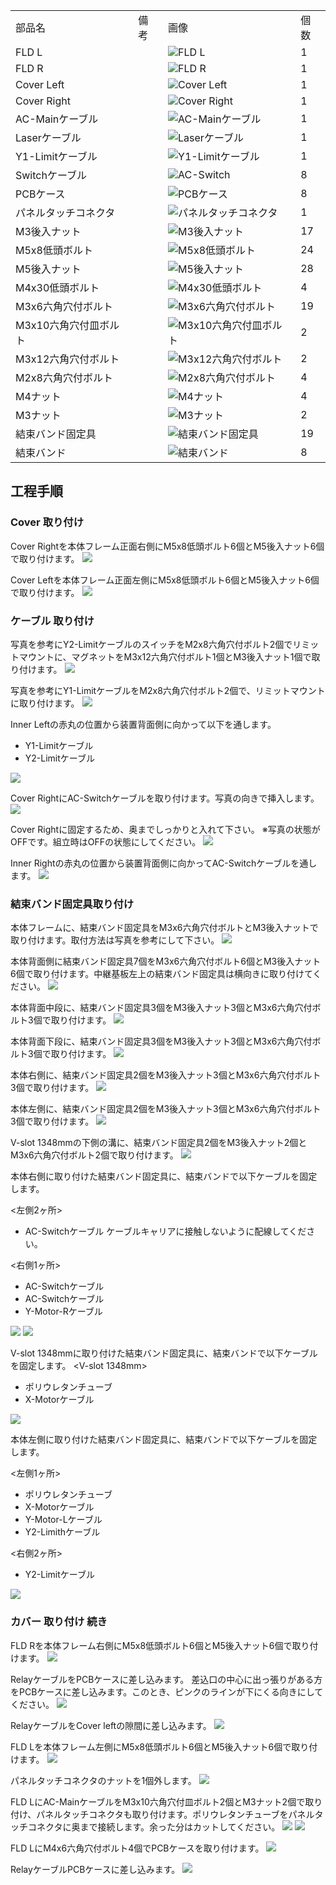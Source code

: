 <table class="packing-list">
    <tbody>
        <tr>
            <td>部品名</td>
            <td>備考</td>
            <td class="packing-img">画像</td>
            <td>個数</td>
        </tr>
        <tr>
            <td>FLD L</td>
            <td></td>
            <td><img src="./images/packing/058.jpg" alt="FLD L"/></td>
            <td>1</td>
        </tr>
        <tr>
            <td>FLD R</td>
            <td></td>
            <td><img src="./images/packing/052.jpg" alt="FLD R"/></td>
            <td>1</td>
        </tr>
        <tr>
            <td>Cover Left</td>
            <td></td>
            <td><img src="./images/packing/054.jpg" alt="Cover Left"/></td>
            <td>1</td>
        </tr>
        <tr>
            <td>Cover Right</td>
            <td></td>
            <td><img src="./images/packing/055.jpg" alt="Cover Right"/></td>
            <td>1</td>
        </tr>
        <tr>
            <td>AC-Mainケーブル</td>
            <td></td>
            <td><img src="./images/packing/170.jpg" alt="AC-Mainケーブル"/></td>
            <td>1</td>
        </tr>
        <tr>
            <td>Laserケーブル</td>
            <td></td>
            <td><img src="./images/packing/175.jpg" alt="Laserケーブル"/></td>
            <td>1</td>
        </tr>
        <tr>
            <td>Y1-Limitケーブル</td>
            <td></td>
            <td><img src="./images/packing/178.jpg" alt="Y1-Limitケーブル"/></td>
            <td>1</td>
        </tr>
        <tr>
            <td>Switchケーブル</td>
            <td></td>
            <td><img src="./images/packing/179.jpg" alt="AC-Switch"/></td>
            <td>8</td>
        </tr>
        <tr>
            <td>PCBケース</td>
            <td></td>
            <td><img src="./images/packing/pcbケース.jpg" alt="PCBケース"/></td>
            <td>8</td>
        </tr>
        <tr>
            <td>パネルタッチコネクタ</td>
            <td></td>
            <td><img src="./images/packing/091.jpg" alt="パネルタッチコネクタ"/></td>
            <td>1</td>
        </tr>
        <tr>
            <td>M3後入ナット</td>
            <td></td>
            <td><img src="./images/packing/124.jpg" alt="M3後入ナット"/></td>
            <td>17</td>
        </tr>
        <tr>
            <td>M5x8低頭ボルト</td>
            <td></td>
            <td><img src="./images/packing/145.jpg" alt="M5x8低頭ボルト"/></td>
            <td>24</td>
        </tr>
        <tr>
            <td>M5後入ナット</td>
            <td></td>
            <td><img src="./images/packing/139.jpg" alt="M5後入ナット"/></td>
            <td>28</td>
        </tr>
        <tr>
            <td>M4x30低頭ボルト</td>
            <td></td>
            <td><img src="./images/packing/138.jpg" alt="M4x30低頭ボルト"/></td>
            <td>4</td>
        </tr>
        <tr>
            <td>M3x6六角穴付ボルト</td>
            <td></td>
            <td><img src="./images/packing/126.jpg" alt="M3x6六角穴付ボルト"/></td>
            <td>19</td>
        </tr>
        <tr>
            <td>M3x10六角穴付皿ボルト</td>
            <td></td>
            <td><img src="./images/packing/164.jpg" alt="M3x10六角穴付皿ボルト"/></td>
            <td>2</td>
        </tr>
        <tr>
            <td>M3x12六角穴付ボルト</td>
            <td></td>
            <td><img src="./images/packing/129.jpg" alt="M3x12六角穴付ボルト"/></td>
            <td>2</td>
        </tr>
        <tr>
            <td>M2x8六角穴付ボルト</td>
            <td></td>
            <td><img src="./images/packing/123.jpg" alt="M2x8六角穴付ボルト"/></td>
            <td>4</td>
        </tr>
        <tr>
            <td>M4ナット</td>
            <td></td>
            <td><img src="./images/packing/132.jpg" alt="M4ナット"/></td>
            <td>4</td>
        </tr>
        <tr>
            <td>M3ナット</td>
            <td></td>
            <td><img src="./images/packing/165.jpg" alt="M3ナット"/></td>
            <td>2</td>
        </tr>
        <tr>
            <td>結束バンド固定具</td>
            <td></td>
            <td><img src="./images/packing/119.jpg" alt="結束バンド固定具"/></td>
            <td>19</td>
        </tr>
        <tr>
            <td>結束バンド</td>
            <td></td>
            <td><img src="./images/packing/120.jpg" alt="結束バンド"/></td>
            <td>8</td>
        </tr>
    </tbody>
</table>

## 工程手順

### Cover 取り付け

Cover Rightを本体フレーム正面右側にM5x8低頭ボルト6個とM5後入ナット6個で取り付けます。
<img src="./images/019/IMG_1905.jpg"/>

Cover Leftを本体フレーム正面左側にM5x8低頭ボルト6個とM5後入ナット6個で取り付けます。
<img src="./images/019/IMG_1906.jpg"/>

### ケーブル 取り付け

写真を参考にY2-LimitケーブルのスイッチをM2x8六角穴付ボルト2個でリミットマウントに、マグネットをM3x12六角穴付ボルト1個とM3後入ナット1個で取り付けます。
<img src="./images/019/IMG_1908.jpg"/>

写真を参考にY1-LimitケーブルをM2x8六角穴付ボルト2個で、リミットマウントに取り付けます。
<img src="./images/019/IMG_1913.jpg"/>

Inner Leftの赤丸の位置から装置背面側に向かって以下を通します。
- Y1-Limitケーブル
- Y2-Limitケーブル

<img src="./images/019/IMG_1913-2.jpg"/>

Cover RightにAC-Switchケーブルを取り付けます。写真の向きで挿入します。
<img src="./images/019/IMG_1909.jpg"/>

Cover Rightに固定するため、奥までしっかりと入れて下さい。 ※写真の状態がOFFです。組立時はOFFの状態にしてください。
<img src="./images/019/IMG_1910.jpg"/>

Inner Rightの赤丸の位置から装置背面側に向かってAC-Switchケーブルを通します。
<img src="./images/019/IMG_1911.jpg"/>

### 結束バンド固定具取り付け

本体フレームに、結束バンド固定具をM3x6六角穴付ボルトとM3後入ナットで取り付けます。取付方法は写真を参考にして下さい。
<img src="./images/019/021.jpg"/>

本体背面側に結束バンド固定具7個をM3x6六角穴付ボルト6個とM3後入ナット6個で取り付けます。中継基板左上の結束バンド固定具は横向きに取り付けてください。
<img src="./images/019/IMG_1916.jpg"/>

本体背面中段に、結束バンド固定具3個をM3後入ナット3個とM3x6六角穴付ボルト3個で取り付けます。
<img src="./images/019/IMG_1925.jpg"/>

本体背面下段に、結束バンド固定具3個をM3後入ナット3個とM3x6六角穴付ボルト3個で取り付けます。
<img src="./images/019/IMG_1966.jpg"/>

本体右側に、結束バンド固定具2個をM3後入ナット3個とM3x6六角穴付ボルト3個で取り付けます。
<img src="./images/019/IMG_1927.jpg"/>

本体左側に、結束バンド固定具2個をM3後入ナット3個とM3x6六角穴付ボルト3個で取り付けます。
<img src="./images/019/IMG_1933.jpg"/>

V-slot 1348mmの下側の溝に、結束バンド固定具2個をM3後入ナット2個とM3x6六角穴付ボルト2個で取り付けます。
<img src="./images/019/IMG_1931.jpg"/>

本体右側に取り付けた結束バンド固定具に、結束バンドで以下ケーブルを固定します。

&lt;左側2ヶ所&gt;
- AC-Switchケーブル
ケーブルキャリアに接触しないように配線してください。

&lt;右側1ヶ所&gt;
- AC-Switchケーブル
- AC-Switchケーブル
- Y-Motor-Rケーブル
<img src="./images/019/IMG_1936.jpg"/>
<img src="./images/019/IMG_1938.jpg"/>

V-slot 1348mmに取り付けた結束バンド固定具に、結束バンドで以下ケーブルを固定します。
&lt;V-slot 1348mm&gt;
- ポリウレタンチューブ
- X-Motorケーブル
<img src="./images/019/IMG_1940.jpg"/>

本体左側に取り付けた結束バンド固定具に、結束バンドで以下ケーブルを固定します。

&lt;左側1ヶ所&gt;
- ポリウレタンチューブ
- X-Motorケーブル
- Y-Motor-Lケーブル
- Y2-Limithケーブル

&lt;右側2ヶ所&gt;
- Y2-Limitケーブル
<img src="./images/019/IMG_1933.jpg"/>



### カバー 取り付け 続き

FLD Rを本体フレーム右側にM5x8低頭ボルト6個とM5後入ナット6個で取り付けます。
<img src="./images/019/IMG_1950.jpg"/>

RelayケーブルをPCBケースに差し込みます。 差込口の中心に出っ張りがある方をPCBケースに差し込みます。このとき、ピンクのラインが下にくる向きにしてください。
<img src="./images/019/IMG_1941.jpg"/>

RelayケーブルをCover leftの隙間に差し込みます。
<img src="./images/019/IMG_1943.jpg"/>

FLD Lを本体フレーム左側にM5x8低頭ボルト6個とM5後入ナット6個で取り付けます。
<img src="./images/019/IMG_1947.jpg"/>

パネルタッチコネクタのナットを1個外します。
<img src="./images/019/038.jpg"/>

FLD LにAC-MainケーブルをM3x10六角穴付皿ボルト2個とM3ナット2個で取り付け、パネルタッチコネクタも取り付けます。ポリウレタンチューブをパネルタッチコネクタに奥まで接続します。余った分はカットしてください。
<img src="./images/019/IMG_1955.jpg"/>
<img src="./images/019/IMG_1963.jpg"/>

FLD LにM4x6六角穴付ボルト4個でPCBケースを取り付けます。
<img src="./images/019/IMG_1958.jpg"/>

RelayケーブルPCBケースに差し込みます。
<img src="./images/019/IMG_1962.jpg"/>
